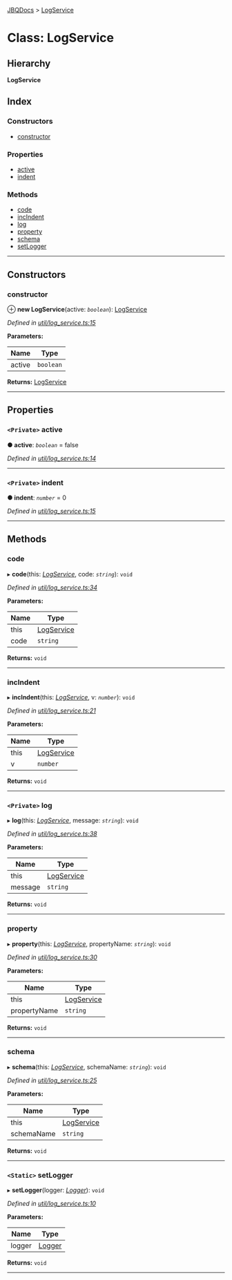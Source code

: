 [JBQDocs](../README.md) > [LogService](../classes/logservice.md)

# Class: LogService

## Hierarchy

**LogService**

## Index

### Constructors

* [constructor](logservice.md#constructor)

### Properties

* [active](logservice.md#active)
* [indent](logservice.md#indent)

### Methods

* [code](logservice.md#code)
* [incIndent](logservice.md#incindent)
* [log](logservice.md#log)
* [property](logservice.md#property)
* [schema](logservice.md#schema)
* [setLogger](logservice.md#setlogger)

---

## Constructors

<a id="constructor"></a>

###  constructor

⊕ **new LogService**(active: *`boolean`*): [LogService](logservice.md)

*Defined in [util/log_service.ts:15](https://github.com/krnik/vjs-validator/blob/6195eeb/src/util/log_service.ts#L15)*

**Parameters:**

| Name | Type |
| ------ | ------ |
| active | `boolean` |

**Returns:** [LogService](logservice.md)

___

## Properties

<a id="active"></a>

### `<Private>` active

**● active**: *`boolean`* = false

*Defined in [util/log_service.ts:14](https://github.com/krnik/vjs-validator/blob/6195eeb/src/util/log_service.ts#L14)*

___
<a id="indent"></a>

### `<Private>` indent

**● indent**: *`number`* = 0

*Defined in [util/log_service.ts:15](https://github.com/krnik/vjs-validator/blob/6195eeb/src/util/log_service.ts#L15)*

___

## Methods

<a id="code"></a>

###  code

▸ **code**(this: *[LogService](logservice.md)*, code: *`string`*): `void`

*Defined in [util/log_service.ts:34](https://github.com/krnik/vjs-validator/blob/6195eeb/src/util/log_service.ts#L34)*

**Parameters:**

| Name | Type |
| ------ | ------ |
| this | [LogService](logservice.md) |
| code | `string` |

**Returns:** `void`

___
<a id="incindent"></a>

###  incIndent

▸ **incIndent**(this: *[LogService](logservice.md)*, v: *`number`*): `void`

*Defined in [util/log_service.ts:21](https://github.com/krnik/vjs-validator/blob/6195eeb/src/util/log_service.ts#L21)*

**Parameters:**

| Name | Type |
| ------ | ------ |
| this | [LogService](logservice.md) |
| v | `number` |

**Returns:** `void`

___
<a id="log"></a>

### `<Private>` log

▸ **log**(this: *[LogService](logservice.md)*, message: *`string`*): `void`

*Defined in [util/log_service.ts:38](https://github.com/krnik/vjs-validator/blob/6195eeb/src/util/log_service.ts#L38)*

**Parameters:**

| Name | Type |
| ------ | ------ |
| this | [LogService](logservice.md) |
| message | `string` |

**Returns:** `void`

___
<a id="property"></a>

###  property

▸ **property**(this: *[LogService](logservice.md)*, propertyName: *`string`*): `void`

*Defined in [util/log_service.ts:30](https://github.com/krnik/vjs-validator/blob/6195eeb/src/util/log_service.ts#L30)*

**Parameters:**

| Name | Type |
| ------ | ------ |
| this | [LogService](logservice.md) |
| propertyName | `string` |

**Returns:** `void`

___
<a id="schema"></a>

###  schema

▸ **schema**(this: *[LogService](logservice.md)*, schemaName: *`string`*): `void`

*Defined in [util/log_service.ts:25](https://github.com/krnik/vjs-validator/blob/6195eeb/src/util/log_service.ts#L25)*

**Parameters:**

| Name | Type |
| ------ | ------ |
| this | [LogService](logservice.md) |
| schemaName | `string` |

**Returns:** `void`

___
<a id="setlogger"></a>

### `<Static>` setLogger

▸ **setLogger**(logger: *[Logger](../interfaces/logger.md)*): `void`

*Defined in [util/log_service.ts:10](https://github.com/krnik/vjs-validator/blob/6195eeb/src/util/log_service.ts#L10)*

**Parameters:**

| Name | Type |
| ------ | ------ |
| logger | [Logger](../interfaces/logger.md) |

**Returns:** `void`

___

